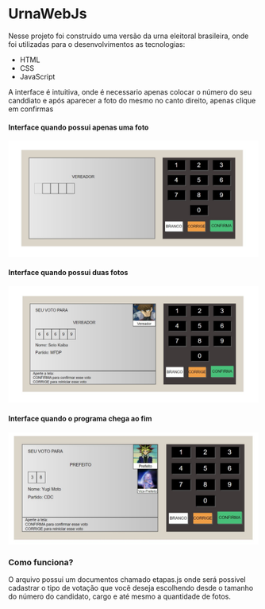 # UrnaWebJs

Nesse projeto foi construido uma versão da urna eleitoral brasileira,  onde foi utilizadas para o desenvolvimentos as tecnologias: 

+ HTML
+ CSS
+ JavaScript

A interface é intuitiva, onde é necessario apenas colocar o número do seu canddiato e após aparecer a foto do mesmo no canto direito, apenas clique em confirmas

#### Interface quando possui apenas uma foto 
<img src="imgReadme/foto1.jpg">

#### Interface quando possui duas fotos
<img src="imgReadme/foto2.jpg">

#### Interface quando o programa chega ao fim
<img src="imgReadme/foto3.jpg">

### Como funciona?

O arquivo possui um documentos chamado etapas.js onde será possivel cadastrar o tipo de votação que você deseja escolhendo desde o tamanho do número do candidato, cargo e até mesmo a quantidade de fotos.

